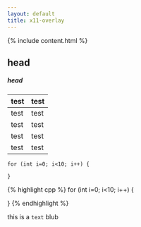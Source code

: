 ```yaml
---
layout: default
title: x11-overlay
---
```


{% include content.html %}

## head

##### head

|test|test|
|----|----|
|test|test|
|test|test|
|test|test|
|test|test|

```
for (int i=0; i<10; i++) {

}
```

{% highlight cpp %}
for (int i=0; i<10; i++) {

}
{% endhighlight %}

this is a `text` blub
